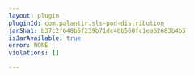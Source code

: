 ```yaml
---
layout: plugin
pluginId: com.palantir.sls-pod-distribution
jarSha1: b37c2f648b5f239b71dc40b560fc1ea62683b4b5
isJarAvailable: true
error: NONE
violations: []

---
```

